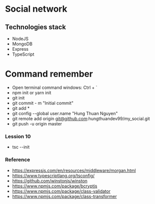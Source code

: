 # Social network

## Technologies stack

- NodeJS
- MongoDB
- Express
- TypeScript

# Command remember

- Open terminal command windows: Ctrl + `
- npm init or yarn init
- git init
- git commit - m "Initial commit"
- git add *
- git config --global user.name "Hung Thuan Nguyen"
- git remote add origin git@github.com:hungthuandev99/my_social.git
- git push -u origin master

### Lession 10
- tsc --init

### Reference
- https://expressjs.com/en/resources/middleware/morgan.html
- https://www.typescriptlang.org/tsconfig/
- https://github.com/winstonjs/winston
- https://www.npmjs.com/package/bcryptjs
- https://www.npmjs.com/package/class-validator
- https://www.npmjs.com/package/class-transformer